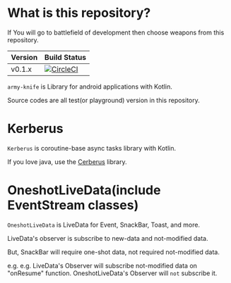 # What is this repository?

If You will go to battlefield of development then choose weapons from this repository.

|Version|Build Status|
|----|----|
|v0.1.x|[![CircleCI](https://circleci.com/gh/eaglesakura/army-knife/tree/v0.1.x.svg?style=svg&circle-token=a26b28c5daa1b5160b87c3501747f8ae21990295)](https://circleci.com/gh/eaglesakura/army-knife/tree/v0.1.x)|

`army-knife` is Library for android applications with Kotlin.

Source codes are all test(or playground) version in this repository.

# Kerberus

`Kerberus` is coroutine-base async tasks library with Kotlin.

If you love java, use the [Cerberus](https://github.com/eaglesakura/cerberus) library.

# OneshotLiveData(include EventStream classes)

`OneshotLiveData` is LiveData for Event, SnackBar, Toast, and more.

LiveData's observer is subscribe to new-data and not-modified data.

But, SnackBar will require one-shot data, not required not-modified data.

e.g. e.g. LiveData's Observer will subscribe not-modified data on "onResume" function. OneshotLiveData's Observer will `not` subscribe it.

